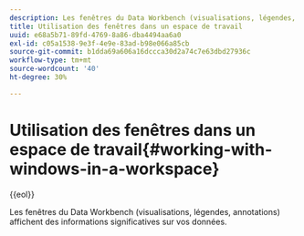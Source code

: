 ```yaml
---
description: Les fenêtres du Data Workbench (visualisations, légendes, annotations) affichent des informations significatives sur vos données.
title: Utilisation des fenêtres dans un espace de travail
uuid: e68a5b71-89fd-4769-8a86-dba4494aa6a0
exl-id: c05a1538-9e3f-4e9e-83ad-b98e066a85cb
source-git-commit: b1dda69a606a16dccca30d2a74c7e63dbd27936c
workflow-type: tm+mt
source-wordcount: '40'
ht-degree: 30%

---
```


# Utilisation des fenêtres dans un espace de travail{#working-with-windows-in-a-workspace}

{{eol}}

Les fenêtres du Data Workbench (visualisations, légendes, annotations) affichent des informations significatives sur vos données.
